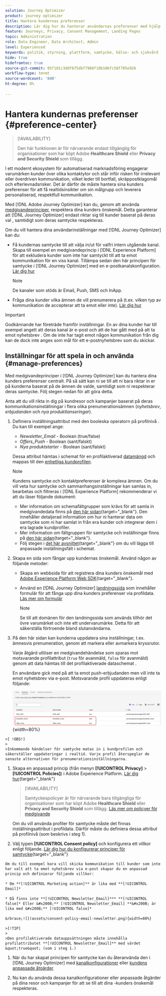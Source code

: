 ```yaml
---
solution: Journey Optimizer
product: journey optimizer
title: Hantera kundernas preferenser
description: Lär dig hur du hanterar användarnas preferenser med hjälp av medgivandeprinciper
feature: Journeys, Privacy, Consent Management, Landing Pages
topic: Administration
role: Data Engineer, Data Architect, Admin
level: Experienced
keywords: politik, styrning, plattform, samtycke, hälso- och sjukvård
hide: true
hidefromtoc: true
source-git-commit: 95f101c3d8f875dbf7988f10b106fc58f705e926
workflow-type: tm+mt
source-wordcount: '840'
ht-degree: 0%

---
```


# Hantera kundernas preferenser {#preference-center}

>[!AVAILABILITY]
>
>Den här funktionen är för närvarande endast tillgänglig för organisationer som har köpt Adobe **Healthcare Shield** eller **Privacy and Security Shield** som tillägg.

I ett modernt ekosystem för automatiserad marknadsföring engagerar varumärken kunder över olika kontaktytor och står inför risken för irrelevant eller överdriven kommunikation, vilket leder till bortfall, skräppostklagomål och efterlevnadsrisker. Det är därför de måste hantera sina kunders preferenser för att få realtidsinsikter om sin målgrupp och leverera personaliserad, respektfull kommunikation.

Med [!DNL Adobe Journey Optimizer] kan du, genom att använda [medgivandeprinciper](consent.md), respektera dina kunders önskemål<!-- in terms of **channels** and **topics**-->. Detta garanterar att [!DNL Journey Optimizer] endast riktar sig till kunder baserat på deras val <!-- their preferred channels and on the subscription topics-->, samtidigt som deras samtycke respekteras.

Om du vill hantera dina användarinställningar med [!DNL Journey Optimizer] kan du:

* Få kundernas samtycke till att välja in/ut för valfri intern utgående kanal. Skapa till exempel en medgivandeprincip i [!DNL Experience Platform] för att exkludera kunder som inte har samtyckt till att ta emot kommunikation för en viss kanal. Tillämpa sedan den här principen för samtycke i [!DNL Journey Optimizer] med en e-postkanalskonfiguration. [Lär dig hur](consent.md#surface-marketing-actions)

  >[!NOTE]
  >
  >De kanaler som stöds är Email, Push, SMS och InApp.<!--To check-->

* Fråga dina kunder vilka ämnen de vill prenumerera på (t.ex. vilken typ av kommunikation de accepterar att ta emot eller inte). [Lär dig hur](#manage-preferences)

>[!IMPORTANT]
>
>Godkännande har företräde framför inställningar. En av dina kunder har till exempel angett att deras kanal är e-post och att de har gått med på att ta emot nyhetsbrev <!-- they are interested in yoga-->. Om de inte har tagit emot någon kommunikation från dig kan de dock inte anges som mål för ett e-postnyhetsbrev som du skickar<!-- on yoga-->.

## Inställningar för att spela in och använda {#manage-preferences}

Med medgivandeprinciper i [!DNL Journey Optimizer] kan du hantera dina kunders preferenser centralt. På så sätt kan ni se till att ni bara riktar in er på kunderna baserat på de ämnen de valde, samtidigt som ni respekterar deras samtycke. Följ stegen nedan för att göra detta.

Anta att du vill rikta in dig på kundresor och kampanjer baserat på deras kommunikationsinställningar i flera olika prenumerationsämnen (*nyhetsbrev*, *erbjudanden* och *nya produktlanseringar*).

1. Definiera inställningsattribut med den booleska operatorn på profilnivå <!--how??-->. Du kan till exempel ange:

   * *Newsletter_Email* - Boolean (true/false)
   * *Offers_Push* - Boolean (sant/falskt)
   * *Nya produktstarter* - Boolean (sant/falskt)

   Dessa attribut hämtas i schemat för en profilaktiverad [datamängd](../data/get-started-datasets.md) och mappas till den [enhetliga kundprofilen](../audience/get-started-profiles.md).

   >[!NOTE]
   >
   >Kundens samtycke och kontaktpreferenser är komplexa ämnen. Om du vill veta hur samtycke och sammanhangsinställningar kan samlas in, bearbetas och filtreras i [!DNL Experience Platform] rekommenderar vi att du läser följande dokument:
   >
   >* Mer information om schemafältgrupper som krävs för att samla in medgivandedata finns på [den här sidan](https://experienceleague.adobe.com/sv/docs/experience-platform/landing/governance-privacy-security/consent/adobe/overview){target="_blank"}. Den innehåller detaljerad information om hur ni hanterar data om samtycke som ni har samlat in från era kunder och integrerar dem i era lagrade kundprofiler.
   >* Mer information om fältgruppen för samtycke och inställningar finns på [den här sidan](https://experienceleague.adobe.com/sv/docs/experience-platform/xdm/field-groups/profile/consents#ingest){target="_blank"}.
   >* Följ stegen i [det här avsnittet](https://experienceleague.adobe.com/sv/docs/experience-platform/landing/governance-privacy-security/consent/adobe/dataset#custom-consent){target="_blank"} om du vill lägga till anpassade inställningsfält i schemat.

1. Skapa en sida som fångar upp kundernas önskemål. Använd någon av följande metoder:

   * Skapa en webbsida för att registrera dina kunders önskemål med [Adobe Experience Platform Web SDK](https://experienceleague.adobe.com/sv/docs/experience-platform/web-sdk/home){target="_blank"}.

   * Använd en [!DNL Journey Optimizer] [landningssida](../landing-pages/create-lp.md) som innehåller formulär för att fånga upp dina kunders preferenser via profildata.  [Läs mer om formulär](../landing-pages/lp-forms.md) <!--Forms not released/announced yet - TBC-->

     >[!NOTE]
     >
     >Se till att domänen för den landningssida som används tillhör det övre varumärket och inte ett undervarumärke. Detta för att säkerställa förtroende bland slutanvändarna. <!--Please clarify-->

1. På den här sidan kan kunderna uppdatera sina inställningar, t.ex. ämnesvis prenumeration, genom att markera eller avmarkera kryssrutor.

   Varje åtgärd utlöser en medgivandehändelse som sparas mot motsvarande profilattribut (`true` för avanmäld, `false` för avanmäld) genom att data hämtas till det profilaktiverade dataschemat <!-- that contains the corresponding preference fields-->.

   <!--Record your users' preferences through the web page or landing page that you created. The data is saved against the corresponding profile, meaning that the preference data is ingested into a Profile-enabled dataset whose schema contains consent/preference fields.-->

   En användare <!--whose email address is john.black@lumamail.com--> gick med på att ta emot push-erbjudanden men vill inte ta emot nyhetsbrev via e-post. Motsvarande profil uppdateras enligt följande:

   ![](assets/profile-preference-attributes.png){width=80%}

<!--The corresponding profile dataset is updated as follows:

|Attribute = Email id | Attribute = Offers_Push | Attribute = Newsletters_Email |
|---------|----------|---------|
| john.black@lumamail.com | Y | N |-->

    >[ !OBS!]
    >
    >Inkommande händelser för samtycke matas in i kundprofilen och säkerställer uppdateringar i realtid. Varje profil återspeglar de senaste alternativen för prenumerationsinställningarna.

1. Skapa en anpassad princip (från menyn **[!UICONTROL Privacy]** > **[!UICONTROL Policies]**) i Adobe Experience Platform. [Lär dig hur](https://experienceleague.adobe.com/docs/experience-platform/data-governance/policies/user-guide.html?lang=sv-SE#create-policy){target="_blank"}

   >[!AVAILABILITY]
   >
   >Samtyckespolicyer är för närvarande bara tillgängliga för organisationer som har köpt Adobe **Healthcare Shield** eller **Privacy and Security Shield** som tillägg. [Läs mer om policyer för medgivande](consent.md)

   Om du vill använda profiler för samtycke måste det finnas inställningsattribut i profildata. Därför måste du definiera dessa attribut på profilnivå (som beskrivs i steg 1).

1. Välj typen **[!UICONTROL Consent policy]** och konfigurera ett villkor enligt följande. [Lär dig hur du konfigurerar principer för samtycke](https://experienceleague.adobe.com/docs/experience-platform/data-governance/policies/user-guide.html?lang=sv-SE#consent-policy){target="_blank"}

<!--Consent policies are comprised of two logical components:

* **If**: The condition that will trigger the policy check, based on a certain marketing action (email, SMS, push, custom action, etc.) being performed, the presence of certain data usage labels, or a combination of the two.

* **Then**: The consent attribute must be present for a profile to be included in the action that triggered the policy. More than one field can also be selected.-->

    Om du till exempel bara vill skicka kommunikation till kunder som inte har valt att ta emot nyhetsbrev via e-post skapar du en anpassad princip och definierar följande villkor:
    
    * Om **[!UICONTROL Marketing action]** är lika med **[!UICONTROL Email]*
    
    * Då finns inte **[!UICONTROL Newsletter_Email]*** **[!UICONTROL false]* Eller &#x200B;** [!UICONTROL Newsletter_Email] **&#x200B; är lika med &#x200B;** [!UICONTROL false]*
    
    &rbrace;![](assets/consent-policy-email-newsletter.png){width=80%}
    
    >[!TIP]
    >
    >Den profilaktiverade datauppsättningen måste innehålla profilattributet **[!UICONTROL Newsletter_Email]** med värdet &quot;true&quot; (som i steg 1.)

1. När du har skapat principen för samtycke kan du återanvända den i [!DNL Journey Optimizer] med [kanalkonfigurationer](consent.md#surface-marketing-actions) eller [kundens anpassade åtgärder](consent.md#journey-custom-actions).

1. Nu kan du använda dessa kanalkonfigurationer eller anpassade åtgärder på dina resor och kampanjer för att se till att dina <!--targeted-->-kunders önskemål respekteras.
